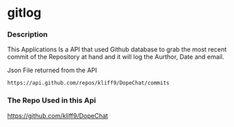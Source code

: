 # gitlog

### Description

This Applications Is a API that used Github database to grab the most recent commit of the Repository at hand and it will log the Aurthor, Date and email.

Json File returned from the API
```
https://api.github.com/repos/kliff9/DopeChat/commits
```

### The Repo Used in this Api
https://github.com/kliff9/DopeChat
